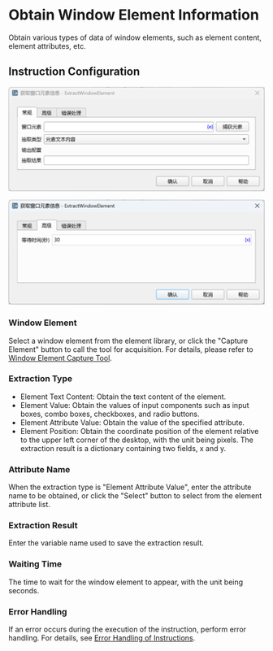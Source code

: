 # Obtain Window Element Information

Obtain various types of data of window elements, such as element content, element attributes, etc.

## Instruction Configuration

![General Configuration Dialog Box for Obtaining Window Element Information](extract_window_element_general_config.png)

![Advanced Configuration Dialog Box for Obtaining Window Element Information](extract_window_element_advanced_config.png)

### Window Element

Select a window element from the element library, or click the "Capture Element" button to call the tool for acquisition. For details, please refer to [Window Element Capture Tool](../../../manual/window_element_capture_tool.md).

### Extraction Type

- Element Text Content: Obtain the text content of the element.
- Element Value: Obtain the values of input components such as input boxes, combo boxes, checkboxes, and radio buttons.
- Element Attribute Value: Obtain the value of the specified attribute.
- Element Position: Obtain the coordinate position of the element relative to the upper left corner of the desktop, with the unit being pixels. The extraction result is a dictionary containing two fields, x and y.

### Attribute Name

When the extraction type is "Element Attribute Value", enter the attribute name to be obtained, or click the "Select" button to select from the element attribute list.

### Extraction Result

Enter the variable name used to save the extraction result.

### Waiting Time

The time to wait for the window element to appear, with the unit being seconds.

### Error Handling

If an error occurs during the execution of the instruction, perform error handling. For details, see [Error Handling of Instructions](../../../manual/error_handling.md).